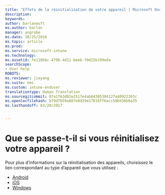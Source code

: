 ```yaml
---
title: "Effets de la réinitialisation de votre appareil | Microsoft Docs"
description: 
keywords: 
author: barlanmsft
ms.author: barlan
manager: angrobe
ms.date: 10/25/2016
ms.topic: article
ms.prod: 
ms.service: microsoft-intune
ms.technology: 
ms.assetid: fe110bbc-479b-4d11-beeb-70d15b199eda
searchScope:
- User help
ROBOTS: 
ms.reviewer: jieyang
ms.suite: ems
ms.custom: intune-enduser
translationtype: Human Translation
ms.sourcegitcommit: 07a1f63d02e2517e4ab64305304127a40922263c
ms.openlocfilehash: b79d7b59a887e0d29e17816ff6acc58bd30b6a35
ms.lasthandoff: 03/20/2017


---
```



# <a name="what-happens-if-you-reset-your-device"></a>Que se passe-t-il si vous réinitialisez votre appareil ?

Pour plus d’informations sur la réinitialisation des appareils, choisissez le lien correspondant au type d’appareil que vous utilisez :

- [Android](what-happens-if-you-reset-your-device-using-the-company-portal-android.md)
- [iOS](what-happens-if-you-reset-your-device-using-the-company-portal-ios.md)
- [Windows](what-happens-if-you-reset-your-device-using-the-company-portal-windows.md)

